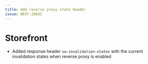 ```yaml
---
title: Add reverse proxy state header
issue: NEXT-20682
---
```


# Storefront

* Added response header `sw-invalidation-states` with the current invalidation states when reverse proxy is enabled
